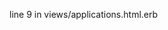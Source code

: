 line 9 in views/applications.html.erb 
<!-- <%= javascript_pack_tag 'application', 'data-turbolinks-track': 'reload' %> --> 
